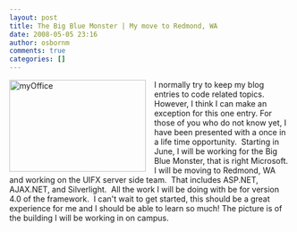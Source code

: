```yaml
---
layout: post
title: The Big Blue Monster | My move to Redmond, WA
date: 2008-05-05 23:16
author: osbornm
comments: true
categories: []
---
```

<p><a href="http://blog.osbornm.com/images/blog_osbornm_com/WindowsLiveWriter/TheBigBlueMonsterMymovetoRedmondWA_E5D0/myOffice_2.jpg"><img style="border-right: 0px; border-top: 0px; margin: 0px 15px 0px 0px; border-left: 0px; border-bottom: 0px" height="164" alt="myOffice" src="http://blog.osbornm.com/images/blog_osbornm_com/WindowsLiveWriter/TheBigBlueMonsterMymovetoRedmondWA_E5D0/myOffice_thumb.jpg" width="244" align="left" border="0" /></a> I normally try to keep my blog entries to code related topics.  However, I think I can make an exception for this one entry. For those of you who do not know yet, I have been presented with a once in a life time opportunity.  Starting in June, I will be working for the Big Blue Monster, that is right Microsoft.  I will be moving to Redmond, WA and working on the UIFX server side team.  That includes ASP.NET, AJAX.NET, and Silverlight.  All the work I will be doing with be for version 4.0 of the framework.  I can't wait to get started, this should be a great experience for me and I should be able to learn so much! The picture is of the building I will be working in on campus.</p>
